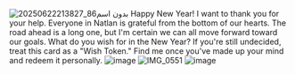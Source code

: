 ![بدون اسم86_20250622213827](https://github.com/user-attachments/assets/cfe9716a-0549-472c-ba2c-66d33db60e7b)
Happy New Year! I want to thank you for your help. Everyone in Natlan is grateful from the bottom of our hearts.
The road ahead is a long one, but I'm certain we can all move forward toward our goals.
What do you wish for in the New Year? If you're still undecided, treat this card as a
"Wish Token." Find me once you've made up your mind and redeem it personally.                                                   ![image](https://github.com/user-attachments/assets/c32bcc45-5e63-4342-a7fc-b82fda18b391)
                                                                    ![IMG_0551](https://github.com/user-attachments/assets/399027d5-9c19-4bb5-8113-7abe0c30630e)
![image](https://github.com/user-attachments/assets/2e66958d-141a-43b2-ba4b-9dbebffdc6fe)
